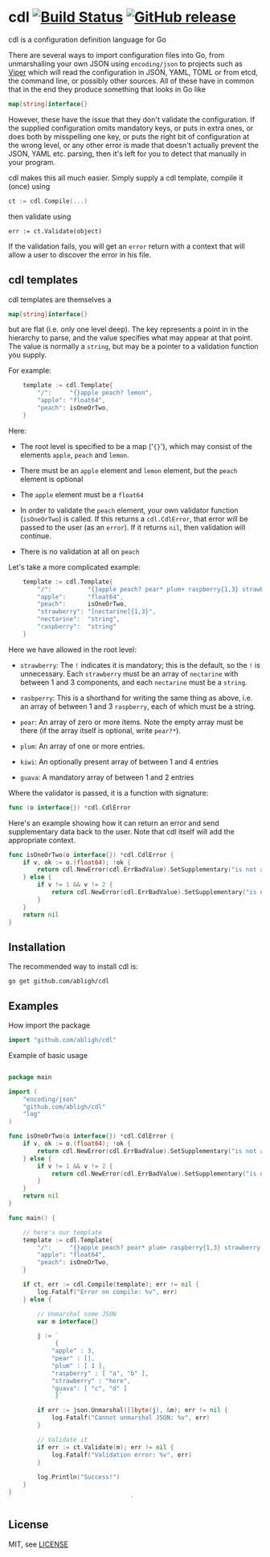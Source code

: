 # cdl [![Build Status](https://travis-ci.org/abligh/cdl.svg?branch=master)](https://travis-ci.org/abligh/cdl) [![GitHub release](https://img.shields.io/github/release/abligh/cdl.svg)](https://github.com/abligh/cdl/releases)
cdl is a configuration definition language for Go

There are several ways to import configuration files into Go, from
unmarshalling your own JSON using `encoding/json` to projects such as
[Viper](http://spf13.com/project/viper) which will read the configuration
in JSON, YAML, TOML or from etcd, the command line, or possibly other
sources. All of these have in common that in the end they produce
something that looks in Go like

```go
map[string]interface{}
```

However, these have the issue that they don't validate the configuration.
If the supplied configuration omits mandatory keys, or puts in extra
ones, or does both by misspelling one key, or puts the right bit of
configuration at the wrong level, or any other error is made that
doesn't actually prevent the JSON, YAML etc. parsing, then it's left
for you to detect that manually in your program.

cdl makes this all much easier. Simply supply a cdl template, compile
it (once) using

```go
ct := cdl.Compile(...)
```

then validate using
```
err := ct.Validate(object)
```

If the validation fails, you will get an `error` return with a context
that will allow a user to discover the error in his file.

cdl templates
-------------

cdl templates are themselves a

```go
map[string]interface{}
```

but are flat (i.e. only one level deep). The key represents a point in
in the hierarchy to parse, and the value specifies what may appear at
that point. The value is normally a `string`, but may be a pointer
to a validation function you supply.

For example:
```go
	template := cdl.Template{
		"/":     "{}apple peach? lemon",
		"apple": "float64",
		"peach": isOneOrTwo,
	}
```

Here:

* The root level is specified to be a map ('`{}`'), which may consist of the elements `apple`, `peach` and `lemon`.

* There must be an `apple` element and `lemon` element, but the `peach` element is optional

* The `apple` element must be a `float64`

* In order to validate the `peach` element, your own validator function (`isOneOrTwo`) is called.
If this returns a `cdl.CdlError`, that error will be passed to the user (as an `error`). If it returns
`nil`, then validation will continue.

* There is no validation at all on `peach`

Let's take a more complicated example:
```go
	template := cdl.Template{
		"/":          "{}apple peach? pear* plum+ raspberry{1,3} strawberry! kiwi{1,4}? guava!{1,2} orange?{2,31}",
		"apple":      "float64",
		"peach":      isOneOrTwo,
		"strawberry": "[nectarine]{1,3}",
		"nectarine":  "string",
		"raspberry":  "string"
	}
```

Here we have allowed in the root level:

* `strawberry`: The `!` indicates it is mandatory; this is the default, so the `!` is unnecessary.
Each `strawberry` must be an array of `nectarine` with between 1 and 3 components, and each
`nectarine` must be a `string`.

* `rasbperry`: This is a shorthand for writing the same thing as above, i.e. an array of between
1 and 3 `raspberry`, each of which must be a string.

* `pear`: An array of zero or more items. Note the empty array must be there (if the array itself is
optional, write `pear?*`).

* `plum`: An array of one or more entries.

* `kiwi`: An optionally present array of between 1 and 4 entries

* `guava`: A mandatory array of between 1 and 2 entries

Where the validator is passed, it is a function with signature:

```go
func (o interface{}) *cdl.CdlError
```

Here's an example showing how it can return an error and send supplementary data back to the user.
Note that cdl itself will add the appropriate context.

```go
func isOneOrTwo(o interface{}) *cdl.CdlError {
	if v, ok := o.(float64); !ok {
		return cdl.NewError(cdl.ErrBadValue).SetSupplementary("is not a float64")
	} else {
		if v != 1 && v != 2 {
			return cdl.NewError(cdl.ErrBadValue).SetSupplementary("is not 1 or 2")
		}
	}
	return nil
}
```

Installation
------------

The recommended way to install cdl is:

```
go get github.com/abligh/cdl
```

Examples
--------

How import the package

```go
import "github.com/abligh/cdl"
```

Example of basic usage

```go

package main

import (
	"encoding/json"
	"github.com/abligh/cdl"
	"log"
)

func isOneOrTwo(o interface{}) *cdl.CdlError {
	if v, ok := o.(float64); !ok {
		return cdl.NewError(cdl.ErrBadValue).SetSupplementary("is not a float64")
	} else {
		if v != 1 && v != 2 {
			return cdl.NewError(cdl.ErrBadValue).SetSupplementary("is not 1 or 2")
		}
	}
	return nil
}

func main() {

	// here's our template
	template := cdl.Template{
		"/":     "{}apple peach? pear* plum+ raspberry{1,3} strawberry! kiwi{1,4}? guava!{1,2} orange?{2,31}",
		"apple": "float64",
		"peach": isOneOrTwo,
	}

	if ct, err := cdl.Compile(template); err != nil {
		log.Fatalf("Error on compile: %v", err)
	} else {

		// Unmarshal some JSON
		var m interface{}

		j := `
		     {
			"apple" : 3,
			"pear" : [],
			"plum" : [ 1 ],
			"raspberry" : [ "a", "b" ],
			"strawberry" : "here",
			"guava": [ "c", "d" ]
		     }`

		if err := json.Unmarshal([]byte(j), &m); err != nil {
			log.Fatalf("Cannot unmarshal JSON: %v", err)
		}

		// Validate it
		if err := ct.Validate(m); err != nil {
			log.Fatalf("Validation error: %v", err)
		}
		
		log.Println("Success!")
	}
}
								  `

```

License
-------

MIT, see [LICENSE](LICENSE)
